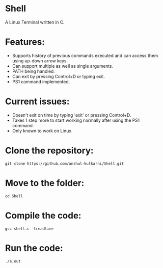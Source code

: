# Shell

A Linux Terminal written in C.

# Features:

- Supports history of previous commands executed and can access them using up-down arrow keys.
- Can support multiple as well as single arguments.
- PATH being handled.
- Can exit by pressing Control+D or typing exit.
- PS1 command implemented.

# Current issues:

- Doesn't exit on time by typing 'exit' or pressing Control+D.
- Takes 1 step more to start working normally after using the PS1 command.
- Only known to work on Linux.

# Clone the repository:
```
git clone https://github.com/anshul-kulkarni/Shell.git
```

# Move to the folder:
```
cd Shell
```

# Compile the code:
```
gcc shell.c -lreadline
```
# Run the code:
```
./a.out
```
